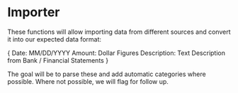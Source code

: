 # Importer

These functions will allow importing data from different sources and convert it into our expected data format:

{
    Date: MM/DD/YYYY
    Amount: Dollar Figures
    Description: Text Description from Bank / Financial Statements
}

The goal will be to parse these and add automatic categories where possible. Where not possible, we will flag for follow up.
